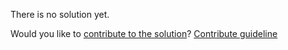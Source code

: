 
There is no solution yet.

Would you like to [contribute to the solution](https://github.com/BFEdev/BFE.dev-solutions/blob/main/question/what-is-proxy-pattern_en.md)? [Contribute guideline](https://github.com/BFEdev/BFE.dev-solutions#how-to-contribute)
